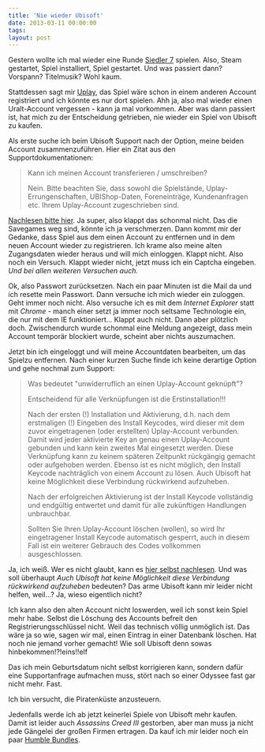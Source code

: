 ```yaml
---
title: 'Nie wieder Ubisoft'
date: 2013-03-11 00:00:00 
tags: 
layout: post
---
```

Gestern wollte ich mal wieder eine Runde [Siedler 7][0] spielen. Also, Steam gestartet, Spiel installiert, Spiel gestartet. Und was passiert dann? Vorspann? Titelmusik? Wohl kaum.

Stattdessen sagt mir [Uplay][1], das Spiel wäre schon in einem anderen Account registriert und ich könnte es nur dort spielen. Ahh ja, also mal wieder einen Uralt-Account vergessen - kann ja mal vorkommen. Aber was dann passiert ist, hat mich zu der Entscheidung getrieben, nie wieder ein Spiel von Ubisoft zu kaufen.

Als erste suche ich beim Ubisoft Support nach der Option, meine beiden Account zusammenzuführen. Hier ein Zitat aus den Supportdokumentationen:

> Kann ich meinen Account transferieren / umschreiben?
> 
> Nein. Bitte beachten Sie, dass sowohl die Spielstände, Uplay-Errungenschaften,
> UBIShop-Daten, Foreneinträge, Kundenanfragen etc. Ihrem Uplay-Account zugeschrieben sind.

[Nachlesen bitte hier][4]. Ja super, also klappt das schonmal nicht. Das die Savegames weg sind, könnte ich ja verschmerzen. Dann kommt mir der Gedanke, dass Spiel aus dem einen Account zu entfernen und in dem neuen Account wieder zu registrieren. Ich krame also meine alten Zugangsdaten wieder heraus und will mich einloggen. Klappt nicht. Also noch ein Versuch. Klappt wieder nicht, jetzt muss ich ein Captcha eingeben. *Und bei allen weiteren Versuchen auch.*

Ok, also Passwort zurücksetzen. Nach ein paar Minuten ist die Mail da und ich resette mein Passwort. Dann versuche ich mich wieder ein zuloggen. Geht immer noch nicht. Also versuche ich es mit dem *Internet Explorer* statt mit *Chrome* - manch einer setzt ja immer noch seltsame Technologie ein, die nur mit dem IE funktioniert... Klappt auch nicht. Dann aber plötzlich doch. Zwischendurch wurde schonmal eine Meldung angezeigt, dass mein Account temporär blockiert wurde, scheint aber nichts auszumachen.

Jetzt bin ich eingeloggt und will meine Accountdaten bearbeiten, um das Spielzu entfernen. Nach einer kurzen Suche finde ich keine derartige Option und gehe nochmal zum Support:

> Was bedeutet "unwiderruflich an einen Uplay-Account geknüpft"?
> 
> Entscheidend für alle Verknüpfungen ist die Erstinstallation!!!
> 
> Nach der ersten (!) Installation und Aktivierung, d.h. nach dem erstmaligen (!) Eingeben
> des Install Keycodes, wird dieser mit dem zuvor eingetragenen (oder erstellten) Uplay-Account
> verbunden. Damit wird jeder aktivierte Key an genau einen Uplay-Account gebunden und kann kein
> zweites Mal eingesetzt werden. Diese Verknüpfung kann zu keinem späteren Zeitpunkt rückgängig
> gemacht oder aufgehoben werden. Ebenso ist es nicht möglich, den Install Keycode nachträglich
> von einem Account zu lösen. Auch Ubisoft hat keine Möglichkeit diese Verbindung rückwirkend
> aufzuheben.
> 
> Nach der erfolgreichen Aktivierung ist der Install Keycode vollständig und endgültig entwertet
> und damit für alle zukünftigen Handlungen unbrauchbar.
> 
> Sollten Sie Ihren Uplay-Account löschen (wollen), so wird Ihr eingetragener Install Keycode
> automatisch gesperrt, auch in diesem Fall ist ein weiterer Gebrauch des Codes vollkommen
> ausgeschlossen.

Ja, ich weiß. Wer es nicht glaubt, kann es [hier selbst nachlesen][2]. Und was soll überhaupt *Auch Ubisoft hat keine Möglichkeit diese Verbindung rückwirkend aufzuheben* bedeuten? Das arme Ubisoft kann mir leider nicht helfen, weil...? Ja, wieso eigentlich nicht?

Ich kann also den alten Account nicht loswerden, weil ich sonst kein Spiel mehr habe. Selbst die Löschung des Accounts befreit den Registrierungsschlüssel nicht. Weil das technisch völlig unmöglich ist. Das wäre ja so wie, sagen wir mal, einen Eintrag in einer Datenbank löschen. Hat noch nie jemand vorher gemacht! Wie soll Ubisoft denn sowas hinbekommen!?!eins!!elf

Das ich mein Geburtsdatum nicht selbst korrigieren kann, sondern dafür eine Supportanfrage aufmachen muss, stört nach so einer Odyssee fast gar nicht mehr. Fast.

Ich bin versucht, die Piratenküste anzusteuern.

Jedenfalls werde ich ab jetzt keinerlei Spiele von Ubisoft mehr kaufen. Damit ist leider auch *Assassins Creed III* gestorben, aber man muss ja nicht jede Gängelei der großen Firmen ertragen. Da kauf ich mir leider noch ein paar [Humble Bundles][3].


[0]: http://siedler.de.ubi.com/siedler-7/spielinfos
[1]: http://uplay.ubi.com
[2]: http://ubisoft-de.custhelp.com/app/answers/detail/a_id/14142
[3]: https://www.humblebundle.com/
[4]: http://cs.ubi.com/de-DE/answer_detail.aspx?lang=de-DE&key=de&platformid=185&productid=165&answerid=10777#7
